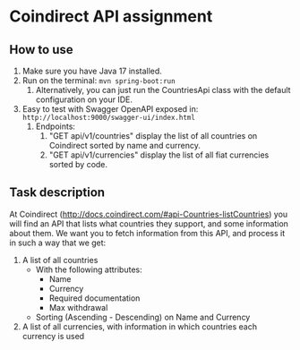 # Coindirect API assignment

## How to use
1. Make sure you have Java 17 installed.
2. Run on the terminal: `mvn spring-boot:run`
    1. Alternatively, you can just run the CountriesApi class with the default configuration on your IDE.
3. Easy to test with Swagger OpenAPI exposed in: `http://localhost:9000/swagger-ui/index.html`
    1. Endpoints:
        1. "GET api/v1/countries" display the list of all countries on Coindirect sorted by name and currency.
        2. "GET api/v1/currencies" display the list of all fiat currencies sorted by code.

## Task description
At Coindirect (http://docs.coindirect.com/#api-Countries-listCountries) you will find an API  that lists what countries they support, and some information about them. We want you to fetch information from this API, and process it in such a way that we get:
1. A list of all countries
   * With the following attributes:
     * Name
     * Currency
     * Required documentation
     * Max withdrawal
   * Sorting (Ascending - Descending) on Name and Currency
2. A list of all currencies, with information in which countries each currency is used